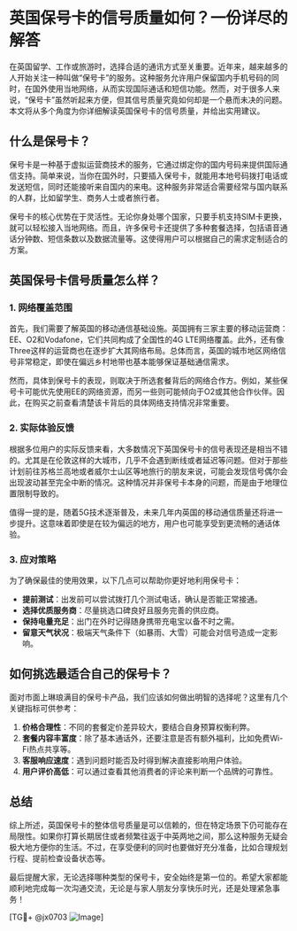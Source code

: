 # 英国保号卡的信号质量如何？一份详尽的解答

在英国留学、工作或旅游时，选择合适的通讯方式至关重要。近年来，越来越多的人开始关注一种叫做“保号卡”的服务。这种服务允许用户保留国内手机号码的同时，在国外使用当地网络，从而实现国际通话和短信功能。然而，对于很多人来说，“保号卡”虽然听起来方便，但其信号质量究竟如何却是一个悬而未决的问题。本文将从多个角度为你详细解读英国保号卡的信号质量，并给出实用建议。

## 什么是保号卡？

保号卡是一种基于虚拟运营商技术的服务，它通过绑定你的国内号码来提供国际通信支持。简单来说，当你在国外时，只要插入保号卡，就能用本地号码拨打电话或发送短信，同时还能接听来自国内的来电。这种服务非常适合需要经常与国内联系的人群，比如留学生、商务人士或者旅行者。

保号卡的核心优势在于灵活性。无论你身处哪个国家，只要手机支持SIM卡更换，就可以轻松接入当地网络。而且，许多保号卡还提供了多种套餐选择，包括语音通话分钟数、短信条数以及数据流量等。这使得用户可以根据自己的需求定制适合的方案。

## 英国保号卡信号质量怎么样？

### 1. 网络覆盖范围

首先，我们需要了解英国的移动通信基础设施。英国拥有三家主要的移动运营商：EE、O2和Vodafone，它们共同构成了全国性的4G LTE网络覆盖。此外，还有像Three这样的运营商也在逐步扩大其网络布局。总体而言，英国的城市地区网络信号非常稳定，即使在偏远乡村地带也基本能够保证基础通信需求。

然而，具体到保号卡的表现，则取决于所选套餐背后的网络合作方。例如，某些保号卡可能优先使用EE的网络资源，而另一些则可能倾向于O2或其他合作伙伴。因此，在购买之前查看清楚该卡背后的具体网络支持情况非常重要。

### 2. 实际体验反馈

根据多位用户的实际反馈来看，大多数情况下英国保号卡的信号表现还是相当不错的。尤其是在伦敦这样的大城市，几乎不会遇到断线或者延迟等问题。但对于那些计划前往苏格兰高地或者威尔士山区等地旅行的朋友来说，可能会发现信号偶尔会出现波动甚至完全中断的情况。这种情况并非保号卡本身的问题，而是由于地理位置限制导致的。

值得一提的是，随着5G技术逐渐普及，未来几年内英国的移动通信质量还将进一步提升。这意味着即使是在较为偏远的地方，用户也可能享受到更流畅的通话体验。

### 3. 应对策略

为了确保最佳的使用效果，以下几点可以帮助你更好地利用保号卡：

- **提前测试**：出发前可以尝试拨打几个测试电话，确认是否能正常接通。
- **选择优质服务商**：尽量挑选口碑良好且服务完善的供应商。
- **保持电量充足**：出门在外时记得随身携带充电宝以备不时之需。
- **留意天气状况**：极端天气条件下（如暴雨、大雪）可能会对信号造成一定影响。

## 如何挑选最适合自己的保号卡？

面对市面上琳琅满目的保号卡产品，我们应该如何做出明智的选择呢？这里有几个关键指标可供参考：

1. **价格合理性**：不同的套餐定价差异较大，要结合自身预算权衡利弊。
2. **套餐内容丰富度**：除了基本通话外，还要注意是否有额外福利，比如免费Wi-Fi热点共享等。
3. **客服响应速度**：遇到问题时能否及时得到解决直接影响用户体验。
4. **用户评价高低**：可以通过查看其他消费者的评论来判断一个品牌的可靠性。

## 总结

综上所述，英国保号卡的整体信号质量是可以信赖的，但在特定场景下仍可能存在局限性。如果你打算长期居住或者频繁往返于中英两地之间，那么这种服务无疑会极大地方便你的生活。不过，在享受便利的同时也要做好充分准备，比如合理规划行程、提前检查设备状态等。

最后提醒大家，无论选择哪种类型的保号卡，安全始终是第一位的。希望大家都能顺利地完成每一次沟通交流，无论是与家人朋友分享快乐时光，还是处理紧急事务！

[TG💪+ @jx0703 ![Image](https://github.com/user-attachments/assets/dbca1d08-cadb-493c-b0ec-ad6f7a83f270)]